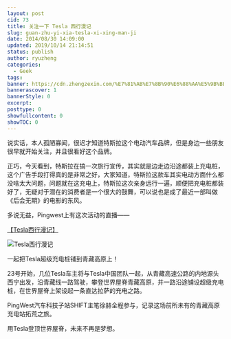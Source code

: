 ```yaml
---
layout: post
cid: 73
title: 关注一下 Tesla 西行漫记
slug: guan-zhu-yi-xia-tesla-xi-xing-man-ji
date: 2014/08/30 14:09:00
updated: 2019/10/14 21:14:51
status: publish
author: ryuzheng
categories: 
  - Geek
tags: 
banner: https://cdn.zhengzexin.com/%E7%81%AB%E7%8B%90%E6%88%AA%E5%9B%BE_2014-08-30T14-15-18.319Z.png
bannerascover: 1
bannerStyle: 0
excerpt: 
posttype: 0
showfullcontent: 0
showTOC: 0
---
```



说实话，本人孤陋寡闻，很迟才知道特斯拉这个电动汽车品牌，但是身边一些朋友很早就开始关注，并且很看好这个品牌。

正巧，今天看到，特斯拉在搞一次旅行宣传，其实就是边走边沿途都装上充电桩，这个广告手段打得真的是非常之好，大家知道，特斯拉这款车其实电动方面什么都没啥太大问题，问题就在这充电上，特斯拉这次亲身远行一遍，顺便把充电桩都装好了，无疑对于潜在的消费者是一个很大的鼓舞，可以说也是成了最近一部叫做《后会无期》的电影的东风。

多说无益，Pingwest上有这次活动的直播——

[【Tesla西行漫记】](http://www.pingwest.com/subject/tesla-to-west/)

![Tesla西行漫记](https://cdn.zhengzexin.com/%E7%81%AB%E7%8B%90%E6%88%AA%E5%9B%BE_2014-08-30T14-15-18.319Z.png)

一起把Tesla超级充电桩铺到青藏高原上！

23号开始，几位Tesla车主将与Tesla中国团队一起，从青藏高速公路的内地源头西宁出发，沿青藏线一路驾驶，攀登世界屋脊青藏高原，并一路沿途铺设超级充电桩，在世界屋脊上架设起一条直达拉萨的充电之路。

PingWest汽车科技子站SHIFT主笔徐赫全程参与，记录这场前所未有的青藏高原充电站拓荒之旅。

用Tesla登顶世界屋脊，未来不再是梦想。